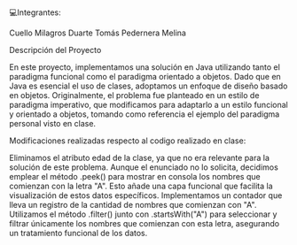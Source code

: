 💻Integrantes:

Cuello Milagros
Duarte Tomás
Pedernera Melina

Descripción del Proyecto

En este proyecto, implementamos una solución en Java utilizando tanto el paradigma funcional como el paradigma orientado a objetos. Dado que en Java es esencial el uso de clases, adoptamos un enfoque de diseño basado en objetos. Originalmente, el problema fue planteado en un estilo de paradigma imperativo, que modificamos para adaptarlo a un estilo funcional y orientado a objetos, tomando como referencia el ejemplo del paradigma personal visto en clase.

Modificaciones realizadas respecto al codigo realizado en clase:

Eliminamos el atributo edad de la clase, ya que no era relevante para la solución de este problema.
Aunque el enunciado no lo solicita, decidimos emplear el método .peek() para mostrar en consola los nombres que comienzan con la letra "A". Esto añade una capa funcional que facilita la visualización de estos datos específicos.
Implementamos un contador que lleva un registro de la cantidad de nombres que comienzan con "A".
Utilizamos el método .filter() junto con .startsWith("A") para seleccionar y filtrar únicamente los nombres que comienzan con esta letra, asegurando un tratamiento funcional de los datos.
